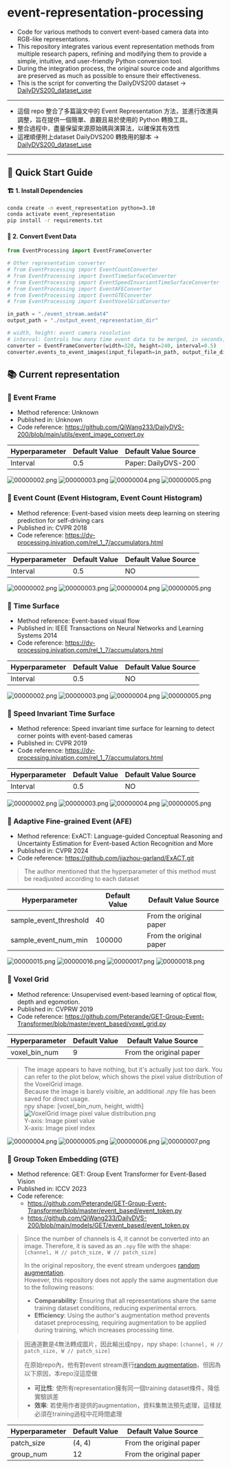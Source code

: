 # event-representation-processing

* Code for various methods to convert event-based camera data into RGB-like representations.
* This repository integrates various event representation methods from multiple research papers, refining and modifying them to provide a simple, intuitive, and user-friendly Python conversion tool.
* During the integration process, the original source code and algorithms are preserved as much as possible to ensure their effectiveness.
* This is the script for converting the DailyDVS200 dataset -> [DailyDVS200_dataset_use](DailyDVS200_dataset_use)
---
* 這個 repo 整合了多篇論文中的 Event Representation 方法，並進行改進與調整，旨在提供一個簡單、直觀且易於使用的 Python 轉換工具。
* 整合過程中，盡量保留來源原始碼與演算法，以確保其有效性
* 這裡順便附上dataset DailyDVS200 轉換用的腳本 -> [DailyDVS200_dataset_use](DailyDVS200_dataset_use)
---

## 🚀 Quick Start Guide

#### 🏗️ 1. Install Dependencies
```sh
conda create -n event_representation python=3.10
conda activate event_representation
pip install -r requirements.txt
```

#### 🔄 2. Convert Event Data

```python
from EventProcessing import EventFrameConverter

# Other representation converter
# from EventProcessing import EventCountConverter
# from EventProcessing import EventTimeSurfaceConverter
# from EventProcessing import EventSpeedInvariantTimeSurfaceConverter
# from EventProcessing import EventAFEConverter
# from EventProcessing import EventGTEConverter
# from EventProcessing import EventVoxelGridConverter

in_path = "./event_stream.aedat4"
output_path = "./output_event_representation_dir"

# width, height: event camera resolution
# interval: Controls how many time event data to be merged, in seconds, Some representations do not require this parameter
converter = EventFrameConverter(width=320, height=240, interval=0.5)
converter.events_to_event_images(input_filepath=in_path, output_file_dir=output_path)
```

## 📚 Current representation

### 📌 Event Frame

* Method reference: Unknown
* Published in: Unknown
* Code reference: https://github.com/QiWang233/DailyDVS-200/blob/main/utils/event_image_convert.py

| Hyperparameter | Default Value | Default Value Source |
|----------------|---------------|----------------------|
| Interval       | 0.5           | Paper: DailyDVS-200  |

![00000002.png](src%2Ffigs%2FEventFrameConverter%2F00000002.png)
![00000003.png](src%2Ffigs%2FEventFrameConverter%2F00000003.png)
![00000004.png](src%2Ffigs%2FEventFrameConverter%2F00000004.png)
![00000005.png](src%2Ffigs%2FEventFrameConverter%2F00000005.png)


### 📌 Event Count (Event Histogram, Event Count Histogram)

* Method reference: Event-based vision meets deep learning on steering prediction for self-driving cars
* Published in: CVPR 2018
* Code reference: https://dv-processing.inivation.com/rel_1_7/accumulators.html

| Hyperparameter | Default Value | Default Value Source |
|----------------|---------------|----------------------|
| Interval       | 0.5           | NO                   |

![00000002.png](src%2Ffigs%2FEventCountConverter%2F00000002.png)
![00000003.png](src%2Ffigs%2FEventCountConverter%2F00000003.png)
![00000004.png](src%2Ffigs%2FEventCountConverter%2F00000004.png)
![00000005.png](src%2Ffigs%2FEventCountConverter%2F00000005.png)

### 📌 Time Surface

* Method reference: Event-based visual flow
* Published in: IEEE Transactions on Neural Networks and Learning Systems 2014
* Code reference: https://dv-processing.inivation.com/rel_1_7/accumulators.html

| Hyperparameter | Default Value | Default Value Source |
|----------------|---------------|----------------------|
| Interval       | 0.5           | NO                   |

![00000002.png](src%2Ffigs%2FEventTimeSurfaceConverter%2F00000002.png)
![00000003.png](src%2Ffigs%2FEventTimeSurfaceConverter%2F00000003.png)
![00000004.png](src%2Ffigs%2FEventTimeSurfaceConverter%2F00000004.png)
![00000005.png](src%2Ffigs%2FEventTimeSurfaceConverter%2F00000005.png)

### 📌 Speed Invariant Time Surface

* Method reference: Speed invariant time surface for learning to detect corner points with event-based cameras
* Published in: CVPR 2019
* Code reference: https://dv-processing.inivation.com/rel_1_7/accumulators.html

| Hyperparameter | Default Value | Default Value Source |
|----------------|---------------|----------------------|
| Interval       | 0.5           | NO                   |

![00000002.png](src%2Ffigs%2FEventSpeedInvariantTimeSurfaceConverter%2F00000002.png)
![00000003.png](src%2Ffigs%2FEventSpeedInvariantTimeSurfaceConverter%2F00000003.png)
![00000004.png](src%2Ffigs%2FEventSpeedInvariantTimeSurfaceConverter%2F00000004.png)
![00000005.png](src%2Ffigs%2FEventSpeedInvariantTimeSurfaceConverter%2F00000005.png)

### 📌 Adaptive Fine-grained Event (AFE)

* Method reference: ExACT: Language-guided Conceptual Reasoning and Uncertainty Estimation for Event-based Action
  Recognition and More
* Published in: CVPR 2024
* Code reference: https://github.com/jiazhou-garland/ExACT.git

> The author mentioned that the hyperparameter of this method must be readjusted according to each dataset

| Hyperparameter         | Default Value | Default Value Source    |
|------------------------|---------------|-------------------------|
| sample_event_threshold | 40            | From the original paper |
| sample_event_num_min   | 100000        | From the original paper |

![00000015.png](src%2Ffigs%2FEventAFEConverter%2F00000015.png)
![00000016.png](src%2Ffigs%2FEventAFEConverter%2F00000016.png)
![00000017.png](src%2Ffigs%2FEventAFEConverter%2F00000017.png)
![00000018.png](src%2Ffigs%2FEventAFEConverter%2F00000018.png)

### 📌 Voxel Grid

* Method reference: Unsupervised event-based learning of optical flow, depth and egomotion.
* Published in: CVPRW 2019
* Code reference:  https://github.com/Peterande/GET-Group-Event-Transformer/blob/master/event_based/voxel_grid.py

| Hyperparameter | Default Value | Default Value Source    |
|----------------|---------------|-------------------------|
| voxel_bin_num  | 9             | From the original paper |

> The image appears to have nothing, but it's actually just too dark. You can refer to the plot below, which shows the pixel value distribution of the VoxelGrid image.  
> Because the image is barely visible, an additional .npy file has been saved for direct usage.  
> npy shape: [voxel_bin_num, height, width]  
> ![VoxelGrid image pixel value distribution.png](src%2FVoxelGrid%20image%20pixel%20value%20distribution.png)  
> Y-axis: Image pixel value  
> X-axis: Image pixel index  

![00000004.png](src%2Ffigs%2FEventVoxelGridConverter%2F00000004.png)
![00000005.png](src%2Ffigs%2FEventVoxelGridConverter%2F00000005.png)
![00000006.png](src%2Ffigs%2FEventVoxelGridConverter%2F00000006.png)
![00000007.png](src%2Ffigs%2FEventVoxelGridConverter%2F00000007.png)

### 📌 Group Token Embedding (GTE)

* Method reference: GET: Group Event Transformer for Event-Based Vision
* Published in: ICCV 2023
* Code reference:
    * https://github.com/Peterande/GET-Group-Event-Transformer/blob/master/event_based/event_token.py
    * https://github.com/QiWang233/DailyDVS-200/blob/main/models/GET/event_based/event_token.py

> Since the number of channels is 4, it cannot be converted into an image. Therefore, it is saved as an `.npy` file with the shape:  
> `[channel, H // patch_size, W // patch_size]`
>
> In the original repository, the event stream undergoes [random augmentation](https://github.com/Peterande/GET-Group-Event-Transformer/blob/d979d7a243201d4c86cd1765636b167d7701d881/data/build.py#L182).  
> However, this repository does not apply the same augmentation due to the following reasons:
>
> * **Comparability**: Ensuring that all representations share the same training dataset conditions, reducing experimental errors.
> * **Efficiency**: Using the author's augmentation method prevents dataset preprocessing, requiring augmentation to be applied during training, which increases processing time.


> 因通道數是4無法轉成圖片，因此輸出成npy，npy shape: `[channel, H // patch_size, W // patch_size]`
> 
> 在原始repo內，他有對event stream進行[random augmentation](https://github.com/Peterande/GET-Group-Event-Transformer/blob/d979d7a243201d4c86cd1765636b167d7701d881/data/build.py#L182)，但因為以下原因，本repo沒這麼做  
>* **可比性**: 使所有representation擁有同一個training dataset條件，降低實驗誤差  
>* **效率**: 若使用作者提供的augmentation，資料集無法預先處理，這樣就必須在training過程中花時間處理  

| Hyperparameter | Default Value | Default Value Source    |
|----------------|---------------|-------------------------|
| patch_size     | (4, 4)        | From the original paper |
| group_num      | 12            | From the original paper |
